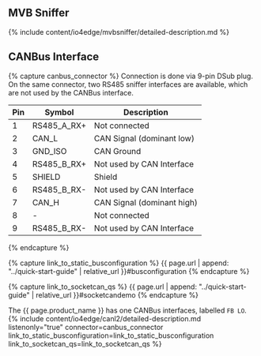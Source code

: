 ## MVB Sniffer
{% include content/io4edge/mvbsniffer/detailed-description.md %}

## CANBus Interface

{% capture canbus_connector %}
Connection is done via 9-pin DSub plug. On the same connector, two RS485 sniffer interfaces are available, which are not used by the CANBus interface.

| Pin | Symbol      | Description                |
| --- | ----------- | -------------------------- |
| 1   | RS485_A_RX+ | Not connected              |
| 2   | CAN_L       | CAN Signal (dominant low)  |
| 3   | GND_ISO     | CAN Ground                 |
| 4   | RS485_B_RX+ | Not used by CAN Interface  |
| 5   | SHIELD      | Shield                     |
| 6   | RS485_B_RX- | Not used by CAN Interface  |
| 7   | CAN_H       | CAN Signal (dominant high) |
| 8   | -           | Not connected              |
| 9   | RS485_B_RX- | Not used by CAN Interface  |
{% endcapture %}

{% capture link_to_static_busconfiguration %}
{{ page.url | append: "../quick-start-guide" | relative_url }}#busconfiguration
{% endcapture %}

{% capture link_to_socketcan_qs %}
{{ page.url | append: "../quick-start-guide" | relative_url }}#socketcandemo
{% endcapture %}


The {{ page.product_name }} has one CANBus interfaces, labelled `FB LO`.
{% include content/io4edge/canl2/detailed-description.md listenonly="true" connector=canbus_connector link_to_static_busconfiguration=link_to_static_busconfiguration link_to_socketcan_qs=link_to_socketcan_qs %}
